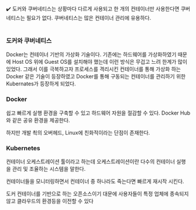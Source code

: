 <aside>
✔️ 도커와 쿠버네티스는 상황마다 다르게 사용되고 한 개의 컨테이너만 사용한다면 쿠버네티스는 필요가 없다. 쿠버네티스는 많은 컨테이너 관리에 유용하다.
</aside>
<br />

### 도커와 쿠버네티스

Docker는 컨테이너 기반의 가상화 기술이다. 기존에는 하드웨어를 가상화하였기 때문에 Host OS 위에 Guest OS를 설치해야 했는데 이런 방식은 무겁고 느려 한계가 많이 있었다. 그래서 이를 극복하고자 프로세스를 격리시킨 컨테이너를 통해 가상화 하는 Docker 같은 기술이 등장하였고 Docker를 통해 구동되는 컨테이너를 관리하기 위한 Kubernates가 등장하게 되었다.
<br />

### Docker

쉽고 빠르게 실행 환경을 구축할 수 있고 하드웨어 자원을 절감할 수 있다. Docker Hub와 같은 공유 환경을 제공한다.

하지만 개발 쵝의 오버헤드, Linux에 친화적이라는 단점이 존재한다.
<br />

### Kubernetes

컨테이너 오케스트레이션 툴이라고 하는데 오케스트레이션이란 다수의 컨테이너 실행을 관리 및 조율하는 시스템을 말한다.

컨테이너들을 모니터링하면서 컨테이너 중 하나라도 죽는다면 빠르게 재시작 시킨다.

도커 컨테이너를 기반으로 하는 오픈소스이기 대문에 사용자들이 특정 업체에 종속되지 않고 클라우드의 환경등을 이전할 수 있다
